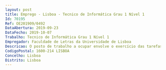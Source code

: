 ```yaml
--- 
layout: post
title: Emprego - Lisboa - Tecnico de Informática Grau 1 Nível 1
Id: 70195
Ref: OE201909/0492
DataAbertura: 2019-09-23
DataFecho: 2019-10-07
Trabalho: Tecnico de Informática Grau 1 Nível 1
Empregador: Faculdade de Letras da Universidade de Lisboa
Descricao: O posto de trabalho a ocupar envolve o exercício das tarefas inerentes à categoria de técnico de informática, no domínio das infra estruturas tecnológicas e da engenharia de software
CodigoPostal: 1600-214 LISBOA
Concelho: Lisboa
Distrito: Lisboa
--- 
```

